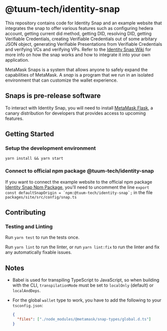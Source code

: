 # @tuum-tech/identity-snap

This repository contains code for Identity Snap and an example website that integrates the snap to offer various features such as configuring hedera account, getting current did method, getting DID, resolving DID, getting Verifiable Credentials, creating Verifiable Credentials out of some arbitary JSON object, generating Verifiable Presentations from Verifiable Credentials and verifying VCs and verifying VPs. Refer to the [Identity Snap Wiki](https://github.com/tuum-tech/identity-snap/wiki) for more info on how the snap works and how to integrate it into your own application.

MetaMask Snaps is a system that allows anyone to safely expand the capabilities of MetaMask. A _snap_ is a program that we run in an isolated environment that can customize the wallet experience.

## Snaps is pre-release software

To interact with Identity Snap, you will need to install [MetaMask Flask](https://metamask.io/flask/), a canary distribution for developers that provides access to upcoming features.

## Getting Started

### Setup the development environment

```shell
yarn install && yarn start
```

### Connect to official npm package @tuum-tech/identity-snap

If you want to connect the example website to the official npm package [Identity Snap Npm Package](https://www.npmjs.com/package/@tuum-tech/identity-snap), you'll need to uncomment the line `` export const defaultSnapOrigin = `npm:@tuum-tech/identity-snap`; `` in the file `packages/site/src/config/snap.ts`

## Contributing

### Testing and Linting

Run `yarn test` to run the tests once.

Run `yarn lint` to run the linter, or run `yarn lint:fix` to run the linter and fix any automatically fixable issues.

## Notes

- Babel is used for transpiling TypeScript to JavaScript, so when building with the CLI,
  `transpilationMode` must be set to `localOnly` (default) or `localAndDeps`.
- For the global `wallet` type to work, you have to add the following to your `tsconfig.json`:

  ```json
  {
    "files": ["./node_modules/@metamask/snap-types/global.d.ts"]
  }
  ```
